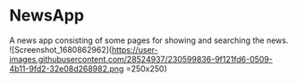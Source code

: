 # NewsApp
A news app consisting of some pages for showing and searching the news.
![Screenshot_1680862962](https://user-images.githubusercontent.com/28524937/230599836-9f121fd6-0509-4b11-9fd2-32e08d268982.png =250x250)
